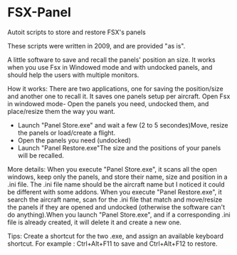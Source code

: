 # FSX-Panel
Autoit scripts to store and restore FSX's panels

These scripts were written in 2009, and are provided "as is".

A little software to save and recall the panels' position an size. It works when you use Fsx in Windowed mode and with undocked panels, and should help the users with multiple monitors.

How it works:
There are two applications, one for saving the position/size and another one to recall it. It saves one panels setup per aircraft.
Open Fsx in windowed mode- Open the panels you need, undocked them, and place/resize them the way you want.
- Launch "Panel Store.exe" and wait a few (2 to 5 secondes)Move, resize the panels or load/create a flight.
- Open the panels you need (undocked)
- Launch "Panel Restore.exe"The size and the positions of your panels will be recalled.

More details:
When you execute "Panel Store.exe", it scans all the open windows, keep only the panels, and store their name, size and position in a .ini file. The .ini file name should be the aircraft name but I noticed it could be different with some addons.
When you execute "Panel Restore.exe", it search the aircraft name, scan for the .ini file that match and move/resize the panels if they are opened and undocked (otherwise the software can't do anything).When you launch "Panel Store.exe", and if a corresponding .ini file is already created, it will delete it and create a new one.

Tips:
Create a shortcut for the two .exe, and assign an available keyboard shortcut. For example : Ctrl+Alt+F11 to save and Ctrl+Alt+F12 to restore.
